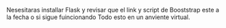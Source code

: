 Nesesitaras installar 
Flask y revisar que el link y script de Booststrap este a la fecha o si sigue fuincionando 
Todo esto en un anviente virtual.
